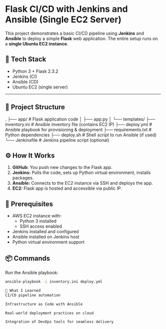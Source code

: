 # Flask CI/CD with Jenkins and Ansible (Single EC2 Server)

This project demonstrates a basic CI/CD pipeline using **Jenkins** and **Ansible** to deploy a simple **Flask** web application. The entire setup runs on a **single Ubuntu EC2 instance**.

## 🚀 Tech Stack

- Python 3 + Flask 2.3.2
- Jenkins (CI)
- Ansible (CD)
- Ubuntu EC2 (single server)

---

## 📁 Project Structure
.
├── app/                 # Flask application code
│ ├── app.py
│ └── templates/
├── inventory.ini        # Ansible inventory file (contains EC2 IP)
├── deploy.yml           # Ansible playbook for provisioning & deployment
├── requirements.txt     # Python dependencies
├── deploy.sh            # Shell script to run Ansible (if used)
└── Jenkinsfile          # Jenkins pipeline script (optional)


## ⚙️ How It Works

1. **GitHub:** You push new changes to the Flask app.
2. **Jenkins:** Pulls the code, sets up Python virtual environment, installs packages.
3. **Ansible:** Connects to the EC2 instance via SSH and deploys the app.
4. **EC2:** Flask app is hosted and accessible via public IP.

## 🔧 Prerequisites

- AWS EC2 instance with:
  - Python 3 installed
  - SSH access enabled
- Jenkins installed and configured
- Ansible installed on Jenkins host
- Python virtual environment support

## 📦 Commands

Run the Ansible playbook:
```bash
ansible-playbook -i inventory.ini deploy.yml

🧠 What I Learned
CI/CD pipeline automation

Infrastructure as Code with Ansible

Real-world deployment practices on cloud

Integration of DevOps tools for seamless delivery



